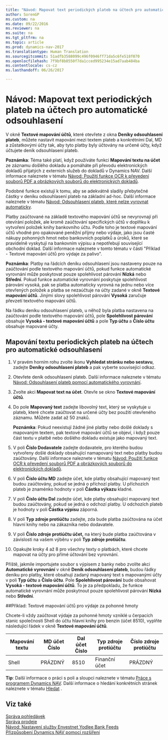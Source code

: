 ```yaml
---
title: "Návod: Mapovat text periodických plateb na účtech pro automatické odsouhlasení"
author: SorenGP
ms.custom: na
ms.date: 09/22/2016
ms.reviewer: na
ms.suite: na
ms.tgt_pltfrm: na
ms.topic: article
ms.prod: dynamics-nav-2017
ms.translationtype: Human Translation
ms.sourcegitcommit: 51adfb3588099c496f0946ff71da5c6fe518f070
ms.openlocfilehash: 7f9bf8b0550f7da1cced995234e15ad7aab484ba
ms.contentlocale: cs-cz
ms.lasthandoff: 06/26/2017

---
```


# <a name="how-to-map-text-on-recurring-payments-to-accounts-for-automatic-reconciliation"></a>Návod: Mapovat text periodických plateb na účtech pro automatické odsouhlasení
V okně **Textové mapování účtů**, které otevřete z okna **Deníky odsouhlasení plateb**, můžete nastavit mapování mezi textem plateb a konkrétními Dal, MD a zůstatkovými účty tak, aby tyto platby byly účtovány na určené účty, když účtujete deník odsouhlasení plateb.

**Poznámka**: Téma také platí, když používáte funkci **Mapování textu na účet** ze záznamu došlého dokladu a pomáháte při převodu elektronických dokladů přijatých z externích služeb do dokladů v Dynamics NAV. Další informace naleznete v tématu [Návod: Použití funkce OCR k převedení souborů PDF a obrázkových souborů do elektronických dokladů](across-how-use-ocr-pdf-images-files.md).   

Podobné funkce existují k tomu, aby se adekvátně sladily přebytečné částky v deníku odsouhlasení plateb na základní ad-hoc. Další informace naleznete v tématu [Návod: Odsouhlasení plateb, které nelze vyrovnat automaticky](receivables-how-reconcile-payments-cannot-apply-auto.md).

Platby zaúčtované na základě textového mapování účtů se nevyrovnají při otevírání položek, ale kromě zaúčtování specifických účtů v doplňku k vytvoření položek knihy bankovního účtu. Podle toho je textové mapování účtů vhodné pro opakované peněžní příjmy nebo výdaje, jako jsou časté nákupy pohonných hmot nebo bankovních poplatků a úroků, které se pravidelně vyskytují na bankovním výpisu a nepotřebují související obchodní doklad. Další informace naleznete v tomto tématu v části "Příklad - Textové mapování účtů pro výdaje za palivo".

**Poznámka**: Platby na řádcích deníku odsouhlasení jsou nastaveny pouze na zaúčtování podle textového mapování účtů, pokud funkce automatické vyrovnání může poskytovat pouze spolehlivost párování **Nízká** nebo **Střední**. Pokud funkce automatické vyrovnání poskytuje spolehlivost párování vysoká, pak se platba automaticky vyrovná na jednu nebo více otevřených položek a platba se nezaúčtuje na účty zadané v okně **Textové mapování účtů**. Jinými slovy spolehlivost párování **Vysoká** zaručuje převzetí textového mapování účtů.

Na řádku deníku odsouhlasení plateb, u něhož byla platba nastavena na zaúčtování podle textového mapování účtů, pole **Spolehlivost párování** obsahuje **Vysoká - textové mapování účtů** a pole **Typ účtu** a **Číslo účtu** obsahuje mapované účty.

## <a name="to-map-text-on-recurring-payments-to-accounts-for-automatic-reconciliation"></a>Mapování textu periodických plateb na účtech pro automatické odsouhlasení
1. V pravém horním rohu zvolte ikonu **Vyhledat stránku nebo sestavu**, zadejte **Deníky odsouhlasení plateb** a pak vyberte související odkaz.
2. Otevřete deník odsouhlasení plateb. Další informace naleznete v tématu [Návod: Odsouhlasení plateb pomocí automatického vyrovnání](receivables-how-reconcile-payments-auto-application.md).
3. Zvolte akci **Mapovat text na účet**. Otevře se okno **Textové mapování účtů**.
4. Do pole **Mapovaný text** zadejte libovolný text, který se vyskytuje u plateb, které chcete zaúčtovat na určené účty bez použití otevřeného záznamu. Můžete zadat až 50 znaků.

    **Poznámka**: Pokud neexistují žádné jiné platby nebo došlé doklady s mapovaným textem, pak textové mapování účtů se objeví, i když pouze část textu v platbě nebo došlého dokladu existuje jako mapovaný text.
5. V poli **Číslo Dodavatele** zadejte dodavatele, pro kterého budou vytvořeny došlé doklady obsahující namapovaný text nebo platby budou zaúčtovány. Další informace naleznete v tématu [Návod: Použití funkce OCR k převedení souborů PDF a obrázkových souborů do elektronických dokladů](across-how-use-ocr-pdf-images-files.md).      
6. V poli **Číslo účtu MD** zadejte účet, kde platby obsahující mapovaný text budou zaúčtovány, pokud se jedná o příchozí platby. U příchozích plateb je znaménko hodnoty v poli **Částka výkazu** kladné.
7. V poli **Číslo účtu Dal** zadejte účet, kde platby obsahující mapovaný text budou zaúčtovány, pokud se jedná o odchozí platby. U odchozích plateb je hodnoty v poli **Částka výpisu** záporná.
8. V poli **Typ zdroje protiúčtu** zadejte, zda bude platba zaúčtována na účet hlavní knihy nebo na zákazníka nebo dodavatele.
9. V poli **Číslo zdroje protiúčtu účet,** na který bude platba zaúčtována v závislosti na vašem výběru v poli **Typ zdroje protiúčtu**.
10. Opakujte kroky 4 až 8 pro všechny texty o platbách, které chcete mapovat na účty pro přímé účtování bez vyrovnání.

Příště, jakmile importujete soubor s výpisem z banky nebo zvolíte akci **Automatické vyrovnání** v okně **Deník odsouhlasení plateb**, budou řádky deníku pro platby, které obsahují zadaný mapovaný text s mapovanými účty v poli **Typ účtu** a **Číslo účtu**. Pole **Spolehlivost párování** bude obsahovat **Vysoká - textové mapování účtů**. To je za předpokladu, že funkce automatické vyrovnání může poskytnout pouze spolehlivost párování **Nízká** nebo **Střední**.

##<a name="example-text-to-account-mapping-for-fuel-expense"></a>Příklad: Textové mapování účtů pro výdaje za pohonné hmoty

Chcete-li vždy zaúčtovat výdaje za pohonné hmoty vzniklé u čerpacích stanic společnosti Shell do účtu hlavní knihy pro benzin (účet 8510), vyplňte následující řádek v okně **Textové mapování účtů**.

|Mapování textu |MD účet Číslo |Dal účet Číslo |Typ zdroje protiúčtu |Číslo zdroje protiúčtu |
|-------------|---------------|----------------|-----------------|----------------|
|Shell |PRÁZDNÝ |8510 |Finanční účet|PRÁZDNÝ|

**Tip**: Další informace o práci s poli a sloupci naleznete v tématu [Práce s programem Dynamics NAV](ui-work-product.md). Další informace o hledání konkrétních stránek naleznete v tématu [Hledat](ui-search.md) .

## <a name="see-also"></a>Viz také
[Správa pohledávek](receivables-manage-receivables.md)  
[Správa prodeje](sales-manage-sales.md)  
[Návod: Nastavení služby Envestnet Yodlee Bank Feeds](bank-how-setup-bank-statement-service.md)  
[Přizpůsobení Dynamics NAV pomocí rozšíření](ui-extensions.md)

